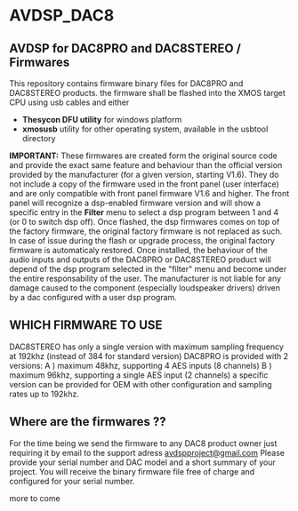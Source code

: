# AVDSP_DAC8
## AVDSP for DAC8PRO and DAC8STEREO / Firmwares

This repository contains firmware binary files for DAC8PRO and DAC8STEREO products.
the firmware shall be flashed into the XMOS target CPU using usb cables and either
- **Thesycon DFU utility** for windows platform
- **xmosusb** utility for other operating system, available in the usbtool directory

**IMPORTANT:**
These firmwares are created form the original source code and provide the exact same feature and behaviour than the official version provided by the manufacturer (for a given version, starting V1.6).
They do not include a copy of the firmware used in the front panel (user interface) and are only compatible with front panel firmware V1.6 and higher.
The front panel will recognize a dsp-enabled firmware version and will show a specific entry in the **Filter** menu to select a dsp program between 1 and 4 (or 0 to switch dsp off).
Once flashed, the dsp firmwares comes on top of the factory firmware, the original factory firmware is not replaced as such.
In case of issue during the flash or upgrade process, the original factory firmware is automaticaly restored.
Once installed, the behaviour of the audio inputs and outputs of the DAC8PRO or DAC8STEREO product will depend of the dsp program selected in the "filter" menu and become under the entire responsability of the user.
The manufacturer is not liable for any damage caused to the component (especially loudspeaker drivers) driven by a dac configured with a user dsp program.

## WHICH FIRMWARE TO USE
DAC8STEREO has only a single version with maximum sampling frequency at 192khz (instead of 384 for standard version)
DAC8PRO is provided with 2 versions:
A ) maximum 48khz, supporting 4 AES inputs (8 channels)
B ) maximum 96khz, supporting a single AES input (2 channels)
a specific version can be provided for OEM with other configuration and sampling rates up to 192khz.

## Where are the firmwares ??
For the time being we send the firmware to any DAC8 product owner just requiring it by email to the support adress avdspproject@gmail.com
Please provide your serial number and DAC model and a short summary of your project. You will receive the binary firmware file free of charge and configured for your serial number.


more to come

